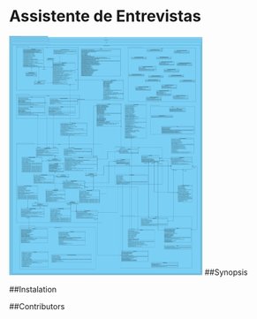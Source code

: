 # Assistente de Entrevistas

<img src="documentacao/diagramas/ClassDiagram4.svg" width="350"/>
##Synopsis

##Instalation

##Contributors

